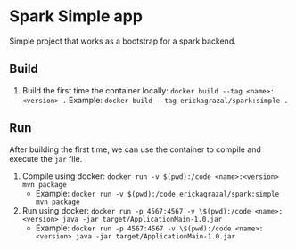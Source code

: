 # Spark Simple app

Simple project that works as a bootstrap for a spark backend.

## Build

1. Build the first time the container locally: `docker build --tag <name>:<version> .`
   Example: `docker build --tag erickagrazal/spark:simple .`

## Run

After building the first time, we can use the container to compile and execute the `jar` file.

1. Compile using docker: `docker run -v $(pwd):/code <name>:<version> mvn package`
   - Example: `docker run -v $(pwd):/code erickagrazal/spark:simple mvn package`
2. Run using docker: `docker run -p 4567:4567 -v \$(pwd):/code <name>:<version> java -jar target/ApplicationMain-1.0.jar`
   - Example: `docker run -p 4567:4567 -v \$(pwd):/code <name>:<version> java -jar target/ApplicationMain-1.0.jar`
